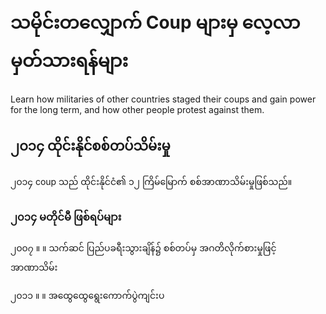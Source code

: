 # သမိုင်းတလျှောက် Coup များမှ လေ့လာမှတ်သားရန်များ

Learn how militaries of other countries staged their coups and gain power for the long term, and how other people protest against them.

## ၂၀၁၄ ထိုင်းနိုင်စစ်တပ်သိမ်းမှု

၂၀၁၄ coup သည် ထိုင်းနိုင်ငံ၏ ၁၂ ကြိမ်မြောက် စစ်အာဏာသိမ်းမှုဖြစ်သည်။

### ၂၀၁၄ မတိုင်မီ ဖြစ်ရပ်များ

၂၀၀၇ ။   ။ သက်ဆင် ပြည်ပခရီးသွားချိန်၌ စစ်တပ်မှ အဂတိလိုက်စားမှုဖြင့် အာဏာသိမ်း

၂၀၁၁ ။  ။ အထွေထွေရွေးကောက်ပွဲကျင်းပ